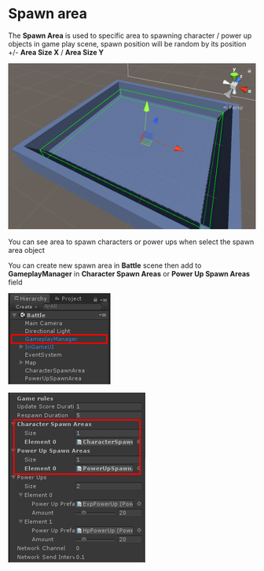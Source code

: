 # Spawn area

The **Spawn Area** is used to specific area to spawning character / power up objects in game play scene, spawn position will be random by its position +/- **Area Size X** / **Area Size Y**

![](../images/1UgClWS857-lJ3gGHqEcyyg.png)

You can see area to spawn characters or power ups when select the spawn area object

You can create new spawn area in **Battle** scene then add to **GameplayManager** in **Character Spawn Areas** or **Power Up Spawn Areas** field

![](../images/0CxCHs6pmV8tn8W53.png)

![](../images/0sqSjxwkyyokplBhg.png)